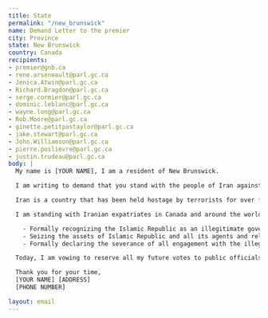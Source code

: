 ```yaml
---
title: State
permalink: "/new_brunswick"
name: Demand Letter to the premier
city: Province
state: New Brunswick
country: Canada
recipients:
- premier@gnb.ca 
- rene.arseneault@parl.gc.ca
- Jenica.Atwin@parl.gc.ca
- Richard.Bragdon@parl.gc.ca
- serge.cormier@parl.gc.ca
- dominic.leblanc@parl.gc.ca
- wayne.long@parl.gc.ca
- Rob.Moore@parl.gc.ca
- ginette.petitpastaylor@parl.gc.ca
- jake.stewart@parl.gc.ca
- John.Williamson@parl.gc.ca
- pierre.poilievre@parl.gc.ca
- justin.trudeau@parl.gc.ca
body: |
  My name is [YOUR NAME], I am a resident of New Brunswick.

  I am writing to demand that you stand with the people of Iran against the regime of the Islamic Republic. In the past, Western governments have paid lip service to solidarity with the people of Iran, but in the next breath, they have allowed regime officials to immigrate to western countries with millions of dollars of stolen money to live lives of luxury; they have, directly or indirectly through intermediaries, made deals with the Islamic Republic that have led to its sustenance.

  Iran is a country that has been held hostage by terrorists for over four decades. This regime is the number one state sponsor of terrorism in the Middle East. They have shot down passenger planes as a political maneuver. They regularly use torture and sadism as a means to maintain their grip on power. It is an outrage that all members of the regime apparatus are not recognized as terrorists, that deals continue to be made with them via backchannels, and that the support for the brave people of Iran has stopped at mere statements.

  I am standing with Iranian expatriates in Canada and around the world and with the the millions of Iranians who are bravely facing this regime on their streets.  I demand that yourself and New Brunswick meaningfully do the same by:

    - Formally recognizing the Islamic Republic as an illegitimate government and the Islamic Revolutionary Guards Corps as a terrorist organization, 
    - Seizing the assets of Islamic Republic and all its agents and releasing them only to a legitimate government of Iran,
    - Formally declaring the severance of all engagement with the illegitimate regime.

  Today, I am vowing to reserve all my future votes to public officials and parties who stand with the brave people of Iran, regardless of all other considerations.

  Thank you for your time,
  [YOUR NAME] [ADDRESS]
  [PHONE NUMBER]

layout: email
---
```


